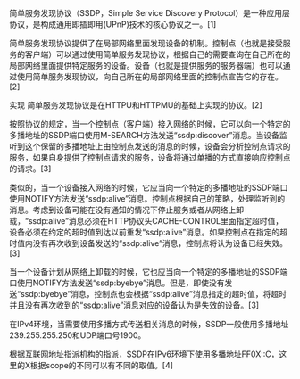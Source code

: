 简单服务发现协议（SSDP，Simple Service Discovery Protocol）是一种应用层协议，是构成通用即插即用(UPnP)技术的核心协议之一。[1]

简单服务发现协议提供了在局部网络里面发现设备的机制。控制点（也就是接受服务的客户端）可以通过使用简单服务发现协议，根据自己的需要查询在自己所在的局部网络里面提供特定服务的设备。设备（也就是提供服务的服务器端）也可以通过使用简单服务发现协议，向自己所在的局部网络里面的控制点宣告它的存在。[2]

实现
简单服务发现协议是在HTTPU和HTTPMU的基础上实现的协议。[2]

按照协议的规定，当一个控制点（客户端）接入网络的时候，它可以向一个特定的多播地址的SSDP端口使用M-SEARCH方法发送“ssdp:discover”消息。当设备监听到这个保留的多播地址上由控制点发送的消息的时候，设备会分析控制点请求的服务，如果自身提供了控制点请求的服务，设备将通过单播的方式直接响应控制点的请求。[3]

类似的，当一个设备接入网络的时候，它应当向一个特定的多播地址的SSDP端口使用NOTIFY方法发送“ssdp:alive”消息。控制点根据自己的策略，处理监听到的消息。考虑到设备可能在没有通知的情况下停止服务或者从网络上卸载，“ssdp:alive”消息必须在HTTP协议头CACHE-CONTROL里面指定超时值，设备必须在约定的超时值到达以前重发“ssdp:alive”消息。如果控制点在指定的超时值内没有再次收到设备发送的“ssdp:alive”消息，控制点将认为设备已经失效。[3]

当一个设备计划从网络上卸载的时候，它也应当向一个特定的多播地址的SSDP端口使用NOTIFY方法发送“ssdp:byebye”消息。但是，即使没有发送“ssdp:byebye”消息，控制点也会根据“ssdp:alive”消息指定的超时值，将超时并且没有再次收到的“ssdp:alive”消息对应的设备认为是失效的设备。[3]

在IPv4环境，当需要使用多播方式传送相关消息的时候，SSDP一般使用多播地址239.255.255.250和UDP端口号1900。

根据互联网地址指派机构的指派，SSDP在IPv6环境下使用多播地址FF0X::C，这里的X根据scope的不同可以有不同的取值。[4]
